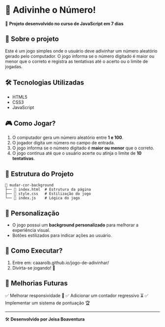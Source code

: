# 🎯 Adivinhe o Número!

🚀 **Projeto desenvolvido no curso de JavaScript em 7 dias**

## 📌 Sobre o projeto
Este é um jogo simples onde o usuário deve adivinhar um número aleatório gerado pelo computador. O jogo informa se o número digitado é maior ou menor que o correto e registra as tentativas até o acerto ou o limite de jogadas.

## 🛠️ Tecnologias Utilizadas
- HTML5
- CSS3
- JavaScript 

## 🎮 Como Jogar?
1. O computador gera um número aleatório entre **1 e 100**.
2. O jogador digita um número no campo de entrada.
3. O jogo informa se o número digitado é **maior ou menor** que o correto.
4. O jogo continua até que o usuário acerte ou atinja o limite de **10 tentativas**.

## 📂 Estrutura do Projeto
```
📁 mudar-cor-background
├── 📄 index.html  # Estrutura da página
├── 📄 style.css   # Estilização do jogo
└── 📄 index.js    # Lógica do jogo
```

## 🎨 Personalização
- O jogo possui um **background personalizado** para melhorar a experiência visual.
- Botões estilizados para indicar ações ao usuário.


## 🚀 Como Executar?
1. Entre em: caaarolb.github.io/jogo-de-adivinhar/
2. Divirta-se jogando! 🎲

## 📌 Melhorias Futuras
✅ Melhorar responsividade 📱
✅ Adicionar um contador regressivo ⏳
✅ Implementar um sistema de pontuação 🏆

---
🛠️ **Desenvolvido por Jeisa Boaventura**

